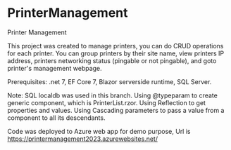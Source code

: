 # PrinterManagement
Printer Management

This project was created to manage printers, you can do CRUD operations for each printer. 
You can group printers by their site name, view printers IP address, printers networking status (pingable or not pingable), and goto printer's management webpage.

Prerequisites:
.net 7,
EF Core 7,
Blazor serverside runtime,
SQL Server.

Note:
SQL localdb was used in this branch.
Using @typeparam to create generic component, which is PrinterList.rzor.
Using Reflection to get properties and values.
Using Cascading parameters to pass a value from a component to all its descendants.

Code was deployed to Azure web app for demo purpose, Url is https://printermanagement2023.azurewebsites.net/
